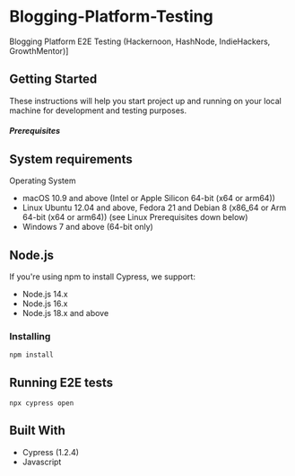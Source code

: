 # Blogging-Platform-Testing
Blogging Platform E2E Testing (Hackernoon, HashNode, IndieHackers, GrowthMentor)]


## Getting Started

These instructions will help you start project up and running on
your local machine for development and testing purposes. 

##### Prerequisites

## System requirements
Operating System

- macOS 10.9 and above (Intel or Apple Silicon 64-bit (x64 or arm64))
- Linux Ubuntu 12.04 and above, Fedora 21 and Debian 8 (x86_64 or Arm 64-bit (x64 or arm64)) (see Linux Prerequisites down below)
- Windows 7 and above (64-bit only)

## Node.js
If you're using npm to install Cypress, we support:

- Node.js 14.x
- Node.js 16.x
- Node.js 18.x and above

### Installing

```
npm install
```

## Running E2E tests

```
npx cypress open
```

## Built With

  - Cypress (1.2.4)
  - Javascript





